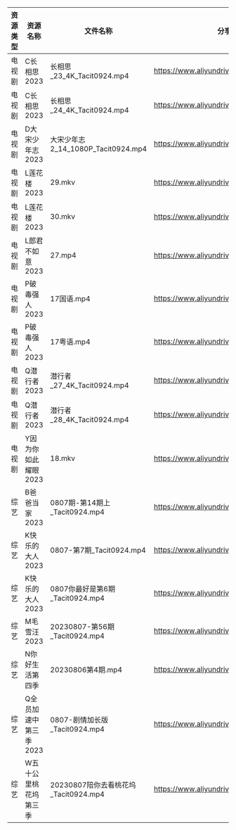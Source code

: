 | 资源类型 | 资源名称          | 文件名称                          | 分享链接                                      | 更新时间       |
| ---- | ------------- | ----------------------------- | ----------------------------------------- | ---------- |
| 电视剧  | C长相思2023      | 长相思_23_4K_Tacit0924.mp4       | https://www.aliyundrive.com/s/4u3FpioY6BR | 2023-08-08 |
| 电视剧  | C长相思2023      | 长相思_24_4K_Tacit0924.mp4       | https://www.aliyundrive.com/s/4u3FpioY6BR | 2023-08-08 |
| 电视剧  | D大宋少年志2023    | 大宋少年志2_14_1080P_Tacit0924.mp4 | https://www.aliyundrive.com/s/Be2ceEjJu56 | 2023-08-08 |
| 电视剧  | L莲花楼2023      | 29.mkv                        | https://www.aliyundrive.com/s/Zwa3Wbizqpv | 2023-08-08 |
| 电视剧  | L莲花楼2023      | 30.mkv                        | https://www.aliyundrive.com/s/Zwa3Wbizqpv | 2023-08-08 |
| 电视剧  | L郎君不如意2023    | 27.mp4                        | https://www.aliyundrive.com/s/t5SwfgT4MyL | 2023-08-08 |
| 电视剧  | P破毒强人2023     | 17国语.mp4                      | https://www.aliyundrive.com/s/N9L3L9L9hNr | 2023-08-08 |
| 电视剧  | P破毒强人2023     | 17粤语.mp4                      | https://www.aliyundrive.com/s/N9L3L9L9hNr | 2023-08-08 |
| 电视剧  | Q潜行者2023      | 潜行者_27_4K_Tacit0924.mp4       | https://www.aliyundrive.com/s/siGjovJUqpD | 2023-08-08 |
| 电视剧  | Q潜行者2023      | 潜行者_28_4K_Tacit0924.mp4       | https://www.aliyundrive.com/s/siGjovJUqpD | 2023-08-08 |
| 电视剧  | Y因为你如此耀眼2023  | 18.mkv                        | https://www.aliyundrive.com/s/WLdrmG3sqtA | 2023-08-08 |
| 综艺   | B爸爸当家2023     | 0807期-第14期上_Tacit0924.mp4     | https://www.aliyundrive.com/s/SqHa3g1TkvY | 2023-08-08 |
| 综艺   | K快乐的大人2023    | 0807-第7期_Tacit0924.mp4        | https://www.aliyundrive.com/s/SKqRbjBsPaj | 2023-08-08 |
| 综艺   | K快乐的大人2023    | 0807你最好是第6期_Tacit0924.mp4     | https://www.aliyundrive.com/s/SKqRbjBsPaj | 2023-08-08 |
| 综艺   | M毛雪汪2023      | 20230807-第56期_Tacit0924.mp4   | https://www.aliyundrive.com/s/asPqfgPRqAg | 2023-08-08 |
| 综艺   | N你好生活第四季      | 20230806第4期.mp4               | https://www.aliyundrive.com/s/jU73GgvZa9y | 2023-08-08 |
| 综艺   | Q全员加速中第三季2023 | 0807-剧情加长版_Tacit0924.mp4      | https://www.aliyundrive.com/s/FvT7oNH6GCT | 2023-08-08 |
| 综艺   | W五十公里桃花坞第三季   | 20230807陪你去看桃花坞_Tacit0924.mp4 | https://www.aliyundrive.com/s/UM8vBhV25fT | 2023-08-08 |
